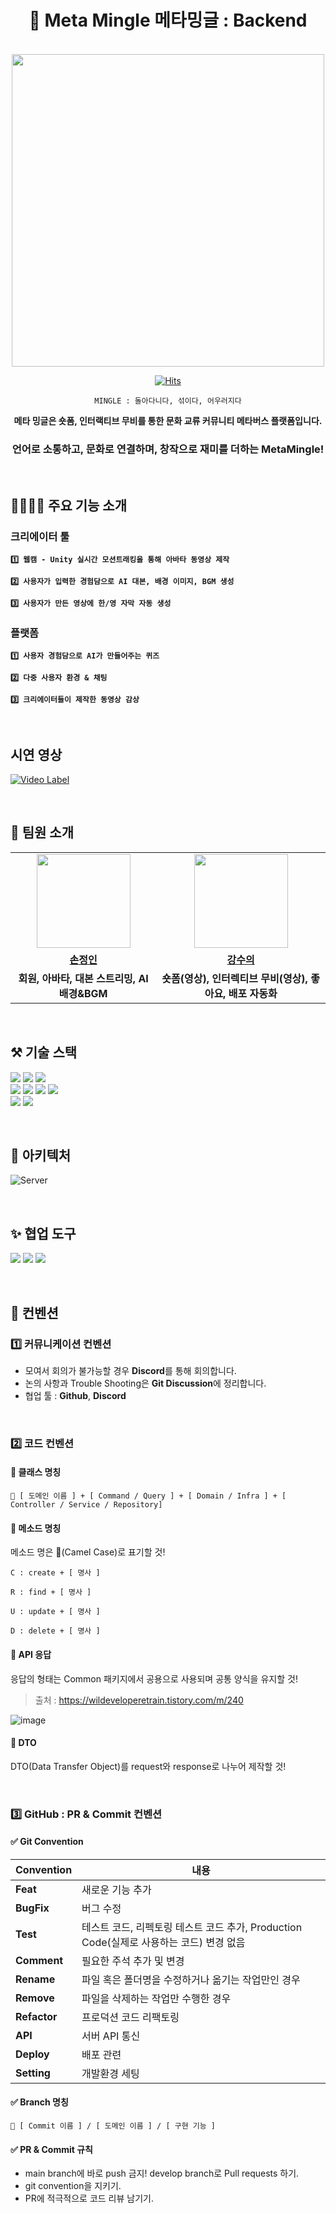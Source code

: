 <div align="center">

# 🦄 Meta Mingle 메타밍글 : Backend

<br>

<img src="https://github.com/meta-mingles/.github/assets/88484476/6c623e90-4758-423b-b493-56f548f5b6d2" width="500"/>

[![Hits](https://hits.seeyoufarm.com/api/count/incr/badge.svg?url=https%3A%2F%2Fgithub.com%2Fmeta-mingles%2Fmetamingle-server&count_bg=%23FFA49F&title_bg=%23555555&icon=&icon_color=%23E7E7E7&title=views&edge_flat=false)](https://hits.seeyoufarm.com)

`MINGLE : 돌아다니다, 섞이다, 어우러지다`

 **메타 밍글은 숏폼, 인터랙티브 무비를 통한 문화 교류 커뮤니티 메타버스 플랫폼입니다.**

### **언어로 소통하고, 문화로 연결하며, 창작으로 재미를 더하는 MetaMingle!**

</div>

<br>

## 👨‍👩‍👧‍👦 주요 기능 소개
### 크리에이터 툴

**`1️⃣ 웹캠 - Unity 실시간 모션트래킹을 통해 아바타 동영상 제작 `**

**`2️⃣ 사용자가 입력한 경험담으로 AI 대본, 배경 이미지, BGM 생성 `**

**`3️⃣ 사용자가 만든 영상에 한/영 자막 자동 생성 `**

### 플랫폼

**`1️⃣ 사용자 경험담으로 AI가 만들어주는 퀴즈`**

**`2️⃣ 다중 사용자 환경 & 채팅`**

**`3️⃣ 크리에이터들이 제작한 동영상 감상`**

<br>

## 시연 영상
[![Video Label](https://github.com/meta-mingles/.github/assets/88484476/e7527860-f455-41a6-a82c-7cd4f2e8c83b)](https://youtu.be/TtD8kEjEgMs)


<br>

## 👋 팀원 소개
<table>
  <tr>
    <td align="center"><a href="https://github.com/Dylan-SonJungin"><img src="https://avatars.githubusercontent.com/Dylan-SonJungin" width="150px;" alt="">
    <td align="center"><a href="https://github.com/numerical43"><img src="https://avatars.githubusercontent.com/numerical43" width="150px;" alt="">
  </tr>
  <tr>
    <td align="center"><a href="https://github.com/Dylan-SonJungin"><b>손정인</b></td>
    <td align="center"><a href="https://github.com/numerical43"><b>강수의</b></td>
  </tr>
    <tr>
    <td align="center"><strong>회원, 아바타, 대본 스트리밍, AI 배경&BGM</strong></td>
    <td align="center"><strong>숏폼(영상), 인터렉티브 무비(영상), 좋아요, 배포 자동화</strong></td>
  </tr>
</table>

<br>

## ⚒️ 기술 스택
<img src="https://img.shields.io/badge/Java-5382a1?style=for-the-badge&logo=Java&logoColor=f89820"> <img src="https://img.shields.io/badge/spring-6DB33F?style=for-the-badge&logo=spring&logoColor=white"> <img src="https://img.shields.io/badge/node.js-339933?style=for-the-badge&logo=Node.js&logoColor=white"> 
<br>
<img src="https://img.shields.io/badge/firebase-1B3A57?style=for-the-badge&logo=firebase&logoColor=F5820D"> <img src="https://img.shields.io/badge/Redis-c93131?style=for-the-badge&logo=Redis&logoColor=white"> <img src="https://img.shields.io/badge/MySQL-f29111?style=for-the-badge&logo=MySQL&logoColor=00758f"> <img src="https://img.shields.io/badge/MongoDB-001E2B?style=for-the-badge&logo=MongoDB&logoColor=00ED64">
<br>
<img src="https://img.shields.io/badge/Jenkins-181717?style=for-the-badge&logo=Jenkins&logoColor=white"> <img src="https://img.shields.io/badge/Docker-384d54?style=for-the-badge&logo=Docker&logoColor=0db7ed">

<br>

## 🧱 아키텍처
![Server](https://github.com/meta-mingles/metamingle-server/assets/61495627/457e4e29-16ba-450f-9d78-80998e7bea35)


<br>

## ✨ 협업 도구
<img src="https://img.shields.io/badge/GitHub-181717?style=for-the-badge&logo=GitHub&logoColor=white"/> <img src="https://img.shields.io/badge/Notion-000000?style=for-the-badge&logo=Notion&logoColor=white"/>  <img src="https://img.shields.io/badge/Miro-F7DF1E?style=for-the-badge&logo=Miro&logoColor=black"/>

<br>

## 📌 컨벤션
### 1️⃣ 커뮤니케이션 컨벤션
- 모여서 회의가 불가능할 경우 **Discord**를 통해 회의합니다.
- 논의 사항과 Trouble Shooting은 **Git Discussion**에 정리합니다.
- 협업 툴 : **Github**, **Discord**

<br>

### 2️⃣ 코드 컨벤션
#### 📝 클래스 명칭
```
🐤 [ 도메인 이름 ] + [ Command / Query ] + [ Domain / Infra ] + [ Controller / Service / Repository]
```
#### 📝 메소드 명칭

메소드 명은 🐫(Camel Case)로 표기할 것!

```
C : create + [ 명사 ]

R : find + [ 명사 ]

U : update + [ 명사 ]

D : delete + [ 명사 ]
```

#### 📝 API 응답

응답의 형태는 Common 패키지에서 공용으로 사용되며 공통 양식을 유지할 것!
> 출처 : https://wildeveloperetrain.tistory.com/m/240

![image](https://github.com/cca-ffodregamdi/running-hi-back/assets/115992753/4dd76c8d-dcc3-486d-830c-cda93a5ecb39)


#### 📝 DTO
DTO(Data Transfer Object)를 request와 response로 나누어 제작할 것!

<br>

### 3️⃣ GitHub : PR & Commit  컨벤션

#### ✅ **Git Convention**
| **Convention**  | **내용**                                                         |
|-----------------|----------------------------------------------------------------|
| **Feat**        | 새로운 기능 추가                                                      |
| **BugFix**         | 버그 수정                                                          |
| **Test**        | 테스트 코드, 리펙토링 테스트 코드 추가, Production Code(실제로 사용하는 코드) 변경 없음     |
| **Comment**     | 필요한 주석 추가 및 변경                                                 |
| **Rename**      | 파일 혹은 폴더명을 수정하거나 옮기는 작업만인 경우                                   |
| **Remove**      | 파일을 삭제하는 작업만 수행한 경우                                            |
| **Refactor** | 프로덕션 코드 리팩토링                                                   |
| **API** | 서버 API 통신                                                   |
| **Deploy** | 배포 관련                                                   |
| **Setting** | 개발환경 세팅                                                   |

#### ✅ **Branch 명칭**
```
🧸 [ Commit 이름 ] / [ 도메인 이름 ] / [ 구현 기능 ]
```

#### ✅ **PR & Commit 규칙**

- main branch에 바로 push 금지! develop branch로 Pull requests 하기.
- git convention을 지키기.
- PR에 적극적으로 코드 리뷰 남기기.
